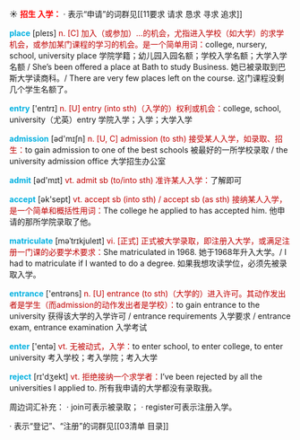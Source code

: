 ☀ <font color="red">**招生 入学：**</font>
· 表示“申请”的词群见[[11要求 请求 恳求 寻求 追求]]

<font color="sky blue">**place**</font> [pleɪs] 
<font color="#c00000">n. [C] 加入（或参加）…的机会，尤指进入学校（如大学）的求学机会，或参加某门课程的学习的机会。是一个简单用词：</font>college, nursery, school, university place 学院学籍；幼儿园入园名额；学校入学名额；大学入学名额 / She’s been offered a place at Bath to study Business. 她已被录取到巴斯大学读商科。/ There are very few places left on the course. 这门课程没剩几个学生名额了。

<font color="sky blue">**entry**</font> ['entrɪ] 
<font color="#c00000">n. [U] entry (into sth)（入学的）权利或机会：</font>college, school, university（尤英）entry 学院入学；入学；大学入学

<font color="sky blue">**admission**</font> [əd'mɪʃn] 
<font color="#c00000">n. [U, C] admission (to sth) 接受某人入学，如录取、招生：</font>to gain admission to one of the best schools 被最好的一所学校录取 / the university admission office 大学招生办公室

<font color="sky blue">**admit**</font> [əd'mɪt] 
<font color="#c00000">vt. admit sb (to/into sth) 准许某人入学：</font>了解即可

<font color="sky blue">**accept**</font> [ək'sept] 
<font color="#c00000">vt. accept sb (into sth) / accept sb (as sth) 接纳某人入学，是一个简单和概括性用词：</font>The college he applied to has accepted him. 他申请的那所学院录取了他。
           
<font color="sky blue">**matriculate**</font> [məˈtrɪkjuleɪt]
<font color="#c00000">vi. [正式] 正式被大学录取，即注册入大学，或满足注册一门课的必要学术要求：</font>She matriculated in 1968. 她于1968年升入大学。/ I had to matriculate if I wanted to do a degree. 如果我想攻读学位，必须先被录取入学。

<font color="sky blue">**entrance**</font> ['entrəns] 
<font color="#c00000">n. [U] entrance (to sth)（大学的）进入许可。其动作发出者是学生（而admission的动作发出者是学校）：</font>to gain entrance to the university 获得该大学的入学许可 / entrance requirements 入学要求 / entrance exam, entrance examination 入学考试

<font color="sky blue">**enter**</font> ['entə] 
<font color="#c00000">vt. 无被动式，入学：</font>to enter school, to enter college, to enter university 考入学校；考入学院；考入大学

<font color="sky blue">**reject**</font> [rɪ'dӡekt] 
<font color="#c00000">vt. 拒绝接纳一个求学者：</font>I’ve been rejected by all the universities I applied to. 所有我申请的大学都没有录取我。

周边词汇补充：
· join可表示被录取；
· register可表示注册入学。

· 表示“登记”、“注册”的词群见[[03清单 目录]]


